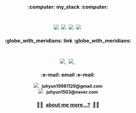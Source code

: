 <h3 align="center"><b>:computer:&nbspmy_stack&nbsp:computer:</b></h3></br>
<div>
  <p align="center">
    <!--<img src="https://img.shields.io/badge/Java-007396?style=flat-square&logo=Java&logoColor=white"/></a>&nbsp-->
    <img src="https://img.shields.io/badge/JavaScript-E7DF1E?style=flat-square&logo=JavaScript&logoColor=white"/></a>&nbsp
    <img src="https://img.shields.io/badge/CSS-1572B6?style=flat-square&logo=CSS3&logoColor=white"/></a>&nbsp
    <img src="https://img.shields.io/badge/HTML-E34F26?style=flat-square&logo=HTML5&logoColor=white"/></a>&nbsp
    <img src="https://img.shields.io/badge/React-61DAFB?style=flat-square&logo=React&logoColor=white"/></a>&nbsp
  </p>
</div>

<h3 align="center"><b>:globe_with_meridians:&nbsplink&nbsp:globe_with_meridians:</b></h3></br>
<div>
  <p align="center">
    <a href="https://github.com/Bam-j" target="_blank">
      <img src="https://img.shields.io/badge/GitHub-181717?style=flat-square&logo=GitHub&logoColor=white"/>
    </a>&nbsp
    <!-- <a href="https://bamtory29.tistory.com/" target="_blank">
      <img src="https://img.shields.io/badge/Tistory-FFCD00?style=flat-square&logo=Kakao&logoColor=white"/>
    </a>&nbsp-->
    <a href="https://velog.io/@bami" target="_blank">
      <img src="https://img.shields.io/badge/Velog-20C997?style=flat-square&logo=Velog&logoColor=white"/>
    </a>&nbsp
  </p>
</div>

<h3 align="center">:e-mail:&nbspemail&nbsp:e-mail:</h4>
<div>
  <p align="center">
    <img src="https://img.shields.io/badge/Gmail-EA4335?style=flat-square&logo=Gmail&logoColor=white"/>
    <b>&nbsp&nbspjuhyun19981129@gmail.com</b></br>
    <img src="https://img.shields.io/badge/Naver-03C75A?style=flat-square&logo=Naver&logoColor=white"/>
    <b>&nbsp&nbspjuhyun1503@naver.com</b>
  </p>
</div>

<h3 align="center">
  👨‍💻&nbsp
  <a href="https://velog.io/@bami/about" target="_blank">about me more...?</a>
  &nbsp👨‍💻
  </h4>
<!--
[![Velog's GitHub stats](https://velog-readme-stats.vercel.app/api?name=bami)](https://github.com/eungyeole/velog-readme-stats)
-->

<!--[![Anurag's GitHub stats](https://github-readme-stats.vercel.app/api?username=Bam-j&show_icons=true&theme=slateorange)](https://github.com/anuraghazra/github-readme-stats)-->
<!--
[![Top Langs](https://github-readme-stats.vercel.app/api/top-langs/?username=Bam-j&theme=slateorange&layout=compact)](https://github.com/anuraghazra/github-readme-stats)
-->

<!--
<div align="center">
  <a href="https://hits.seeyoufarm.com"><img src="https://hits.seeyoufarm.com/api/count/incr/badge.svg?url=https%3A%2F%2Fgithub.com%2FBam-j&count_bg=%23F3D52B&title_bg=%23A4A4A4&icon=github.svg&icon_color=%23000000&title=hits&edge_flat=true"/></a>
</div>
-->
<!--
**Bam-j/Bam-j** is a ✨ _special_ ✨ repository because its `README.md` (this file) appears on your GitHub profile.

Here are some ideas to get you started:

- 🔭 I’m currently working on ...
- 🌱 I’m currently learning ...
- 👯 I’m looking to collaborate on ...
- 🤔 I’m looking for help with ...
- 💬 Ask me about ...
- 📫 How to reach me: ...
- 😄 Pronouns: ...
- ⚡ Fun fact: ...
<img src="https://img.shields.io/badge/이름-색?style=flat-square&logo=로고네임&logoColor=white"/></a>&nbsp
-->
